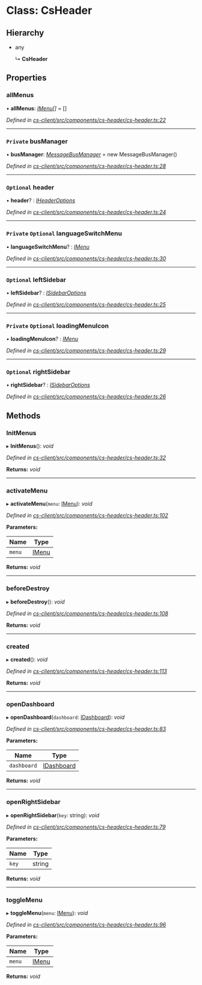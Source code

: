 # Class: CsHeader

## Hierarchy

* any

  ↳ **CsHeader**

## Properties

###  allMenus

• **allMenus**: *[IMenu](../interfaces/_cs_core_src_interactions_menu_.imenu.md)[]* =  []

*Defined in [cs-client/src/components/cs-header/cs-header.ts:22](https://github.com/TNOCS/csnext/blob/40018c3a/packages/cs-client/src/components/cs-header/cs-header.ts#L22)*

___

### `Private` busManager

• **busManager**: *[MessageBusManager](_cs_core_src_utils_message_bus_message_bus_manager_.messagebusmanager.md)* =  new MessageBusManager()

*Defined in [cs-client/src/components/cs-header/cs-header.ts:28](https://github.com/TNOCS/csnext/blob/40018c3a/packages/cs-client/src/components/cs-header/cs-header.ts#L28)*

___

### `Optional` header

• **header**? : *[IHeaderOptions](../interfaces/_cs_core_src_project_header_options_.iheaderoptions.md)*

*Defined in [cs-client/src/components/cs-header/cs-header.ts:24](https://github.com/TNOCS/csnext/blob/40018c3a/packages/cs-client/src/components/cs-header/cs-header.ts#L24)*

___

### `Private` `Optional` languageSwitchMenu

• **languageSwitchMenu**? : *[IMenu](../interfaces/_cs_core_src_interactions_menu_.imenu.md)*

*Defined in [cs-client/src/components/cs-header/cs-header.ts:30](https://github.com/TNOCS/csnext/blob/40018c3a/packages/cs-client/src/components/cs-header/cs-header.ts#L30)*

___

### `Optional` leftSidebar

• **leftSidebar**? : *[ISidebarOptions](../interfaces/_cs_core_src_project_sidebar_options_.isidebaroptions.md)*

*Defined in [cs-client/src/components/cs-header/cs-header.ts:25](https://github.com/TNOCS/csnext/blob/40018c3a/packages/cs-client/src/components/cs-header/cs-header.ts#L25)*

___

### `Private` `Optional` loadingMenuIcon

• **loadingMenuIcon**? : *[IMenu](../interfaces/_cs_core_src_interactions_menu_.imenu.md)*

*Defined in [cs-client/src/components/cs-header/cs-header.ts:29](https://github.com/TNOCS/csnext/blob/40018c3a/packages/cs-client/src/components/cs-header/cs-header.ts#L29)*

___

### `Optional` rightSidebar

• **rightSidebar**? : *[ISidebarOptions](../interfaces/_cs_core_src_project_sidebar_options_.isidebaroptions.md)*

*Defined in [cs-client/src/components/cs-header/cs-header.ts:26](https://github.com/TNOCS/csnext/blob/40018c3a/packages/cs-client/src/components/cs-header/cs-header.ts#L26)*

## Methods

###  InitMenus

▸ **InitMenus**(): *void*

*Defined in [cs-client/src/components/cs-header/cs-header.ts:32](https://github.com/TNOCS/csnext/blob/40018c3a/packages/cs-client/src/components/cs-header/cs-header.ts#L32)*

**Returns:** *void*

___

###  activateMenu

▸ **activateMenu**(`menu`: [IMenu](../interfaces/_cs_core_src_interactions_menu_.imenu.md)): *void*

*Defined in [cs-client/src/components/cs-header/cs-header.ts:102](https://github.com/TNOCS/csnext/blob/40018c3a/packages/cs-client/src/components/cs-header/cs-header.ts#L102)*

**Parameters:**

Name | Type |
------ | ------ |
`menu` | [IMenu](../interfaces/_cs_core_src_interactions_menu_.imenu.md) |

**Returns:** *void*

___

###  beforeDestroy

▸ **beforeDestroy**(): *void*

*Defined in [cs-client/src/components/cs-header/cs-header.ts:108](https://github.com/TNOCS/csnext/blob/40018c3a/packages/cs-client/src/components/cs-header/cs-header.ts#L108)*

**Returns:** *void*

___

###  created

▸ **created**(): *void*

*Defined in [cs-client/src/components/cs-header/cs-header.ts:113](https://github.com/TNOCS/csnext/blob/40018c3a/packages/cs-client/src/components/cs-header/cs-header.ts#L113)*

**Returns:** *void*

___

###  openDashboard

▸ **openDashboard**(`dashboard`: [IDashboard](../interfaces/_cs_core_src_dashboard_dashboard_.idashboard.md)): *void*

*Defined in [cs-client/src/components/cs-header/cs-header.ts:83](https://github.com/TNOCS/csnext/blob/40018c3a/packages/cs-client/src/components/cs-header/cs-header.ts#L83)*

**Parameters:**

Name | Type |
------ | ------ |
`dashboard` | [IDashboard](../interfaces/_cs_core_src_dashboard_dashboard_.idashboard.md) |

**Returns:** *void*

___

###  openRightSidebar

▸ **openRightSidebar**(`key`: string): *void*

*Defined in [cs-client/src/components/cs-header/cs-header.ts:79](https://github.com/TNOCS/csnext/blob/40018c3a/packages/cs-client/src/components/cs-header/cs-header.ts#L79)*

**Parameters:**

Name | Type |
------ | ------ |
`key` | string |

**Returns:** *void*

___

###  toggleMenu

▸ **toggleMenu**(`menu`: [IMenu](../interfaces/_cs_core_src_interactions_menu_.imenu.md)): *void*

*Defined in [cs-client/src/components/cs-header/cs-header.ts:96](https://github.com/TNOCS/csnext/blob/40018c3a/packages/cs-client/src/components/cs-header/cs-header.ts#L96)*

**Parameters:**

Name | Type |
------ | ------ |
`menu` | [IMenu](../interfaces/_cs_core_src_interactions_menu_.imenu.md) |

**Returns:** *void*
